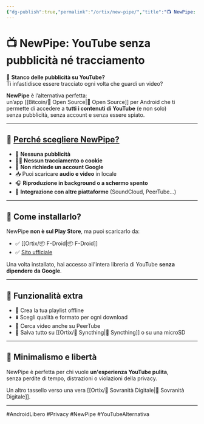 ```yaml
---
{"dg-publish":true,"permalink":"/ortix/new-pipe/","title":"📺 NewPipe: YouTube senza pubblicità né tracciamento","tags":["NewPipe","Privacy","Android","OpenSource","SovranitàDigitale","Video"]}
---
```



# 📺 NewPipe: YouTube senza pubblicità né tracciamento

🚫 **Stanco delle pubblicità su YouTube?**  
Ti infastidisce essere tracciato ogni volta che guardi un video?

**NewPipe** è l’alternativa perfetta:  
un’app [[Bitcoin/🧬 Open Source\|🧬 Open Source]] per Android che ti permette di accedere a **tutti i contenuti di YouTube** (e non solo)  
senza pubblicità, senza account e senza essere spiato.

---

## 🔐 <u>Perché scegliere NewPipe?</u>

- 📵 **Nessuna pubblicità**  
- 🕵️‍♂️ **Nessun tracciamento o cookie**
- 🧠 **Non richiede un account Google**
- 📥 Puoi scaricare **audio e video** in locale
- 🎧 **Riproduzione in background o a schermo spento**
- 🔄 **Integrazione con altre piattaforme** (SoundCloud, PeerTube…)

---

## 🚀 Come installarlo?

NewPipe **non è sul Play Store**, ma puoi scaricarlo da:

- ✅ [[Ortix/📦 F-Droid\|📦 F-Droid]]
- ✅ [Sito ufficiale](https://newpipe.net)

Una volta installato, hai accesso all'intera libreria di YouTube **senza dipendere da Google**.

---

## 🧩 Funzionalità extra

- 🎵 Crea la tua playlist offline
- ⬇️ Scegli qualità e formato per ogni download
- 🔎 Cerca video anche su PeerTube
- 📁 Salva tutto su [[Ortix/🔄 Syncthing\|🔄 Syncthing]] o su una microSD

---

## 📱 Minimalismo e libertà

NewPipe è perfetta per chi vuole **un'esperienza YouTube pulita**,  
senza perdite di tempo, distrazioni o violazioni della privacy.

Un altro tassello verso una vera [[Ortix/🧭 Sovranità Digitale\|🧭 Sovranità Digitale]].

---

#AndroidLibero #Privacy #NewPipe #YouTubeAlternativa
